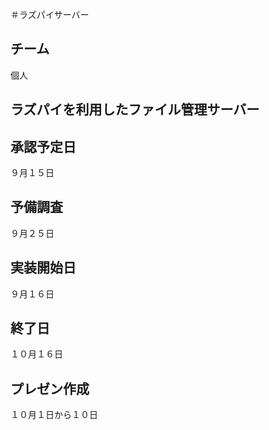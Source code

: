 ＃ラズパイサーバー

## チーム
個人

## ラズパイを利用したファイル管理サーバー

## 承認予定日
９月１５日

## 予備調査
９月２５日

## 実装開始日
９月１６日

## 終了日
１０月１６日

## プレゼン作成
１０月１日から１０日
